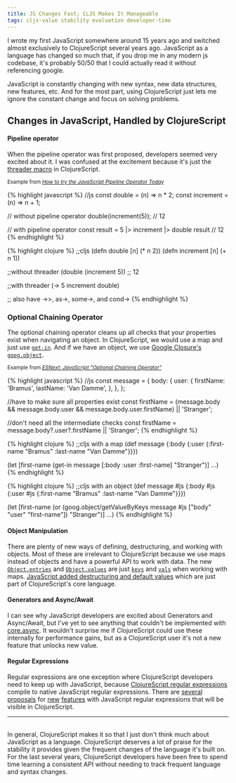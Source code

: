 ```yaml
---
title: JS Changes Fast; CLJS Makes It Manageable
tags: cljs-value stability evaluation developer-time
---
```


I wrote my first JavaScript somewhere around 15 years ago and switched almost exclusively to ClojureScript several years ago. JavaScript as a language has changed so much that, if you drop me in any modern js codebase, it's probably 50/50 that I could actually read it without referencing google.

JavaScript is constantly changing with new syntax, new data structures, new features, etc. And for the most part, using ClojureScript just lets me ignore the constant change and focus on solving problems.

## Changes in JavaScript, Handled by ClojureScript

#### Pipeline operator

When the pipeline operator was first proposed, developers seemed very excited about it. I was confused at the excitement because it's just the [threader macro][threader] in ClojureScript.

<sub>Example from [*How to try the JavaScript Pipeline Operator Today*](https://itnext.io/how-to-try-the-javascript-pipeline-operator-today-e3f75eb12cf1)</sub>

{% highlight javascript %}
//js
const double = (n) => n * 2;
const increment = (n) => n + 1;

// without pipeline operator
double(increment(5)); // 12

// with pipeline operator
const result = 5 
  |> increment 
  |> double
result // 12
{% endhighlight %}

{% highlight clojure %}
;;cljs
(defn double [n]
  (* n 2))
(defn increment [n]
  (+ n 1))
  
;;without threader
(double (increment 5)) ;; 12

;;with threader
(-> 5
  increment
  double)

;; also have ->>, as->, some->, and cond->
{% endhighlight %}

### Optional Chaining Operator

The optional chaining operator cleans up all checks that your properties exist when navigating an object. In ClojureScript, we would use a map and just use [`get-in`][get-in]. And if we have an object, we use [Google Closure's `goog.object`][gobj-keys].

<sub>Example from [*ESNext: JavaScript "Optional Chaining Operator"*](https://www.bram.us/2017/01/30/javascript-null-propagation-operator/)</sub>

{% highlight javascript %}
//js
const message = {
  body: {
    user: {
      firstName: 'Bramus',
      lastName: 'Van Damme',
    },
  },
};

//have to make sure all properties exist
const firstName = (message.body && message.body.user &&
                   message.body.user.firstName) || 'Stranger';

//don't need all the intermediate checks
const firstName = message.body?.user?.firstName || 'Stranger';
{% endhighlight %}

{% highlight clojure %}
;;cljs with a map
(def message {:body {:user {:first-name "Bramus" :last-name "Van Damme"}}})

(let [first-name (get-in message [:body :user :first-name] "Stranger")]
  ...)
{% endhighlight %}

{% highlight clojure %}
;;cljs with an object
(def message #js {:body #js {:user #js {:first-name "Bramus"
                                        :last-name "Van Damme"}}})

(let [first-name (or (goog.object/getValueByKeys
                       message
                       #js ["body" "user" "first-name"])
                     "Stranger")]
  ...)
{% endhighlight %}

#### Object Manipulation

There are plenty of new ways of defining, destructuring, and working with objects. Most of these are irrelevant to ClojureScript because we use maps instead of objects and have a powerful API to work with data. The new [`Object.entries`][obj-entries] and [`Object.values`][obj-values] are just [`keys`][clj-keys] and [`vals`][clj-vals] when working with maps. [JavaScript added destructuring and default values][destruct] which are just part of ClojureScript's core language.

#### Generators and Async/Await

I can see why JavaScript developers are excited about Generators and Async/Await, but I've yet to see anything that couldn't be implemented with [core.async][core-async]. It wouldn't surprise me if ClojureScript could use these internally for performance gains, but as a ClojureScript user it's not a new feature that unlocks new value.

#### Regular Expressions

Regular expressions are one exception where ClojureScript developers need to keep up with JavaScript, because [ClojureScript regular expressions][cljs-regex] compile to native JavaScript regular expressions. There are [several][regex-1] [proposals][regex-2] for [new][regex-3] [features][regex-4] with JavaScript regular expressions that will be visible in ClojureScript.

---
<br />
In general, ClojureScript makes it so that I just don't think much about JavaScript as a language. ClojureScript deserves a lot of praise for the stability it provides given the frequent changes of the language it's built on. For the last several years, ClojureScript developers have been free to spend time learning a consistent API without needing to track frequent language and syntax changes.

[threader]: https://clojure.org/guides/threading_macros
[get-in]: https://clojuredocs.org/clojure.core/get-in
[gobj-keys]: https://google.github.io/closure-library/api/goog.object.html
[obj-entries]: https://developer.mozilla.org/en-US/docs/Web/JavaScript/Reference/Global_Objects/Object/entries
[obj-values]: https://developer.mozilla.org/en-US/docs/Web/JavaScript/Reference/Global_objects/Object/values
[clj-keys]: https://clojuredocs.org/clojure.core/keys
[clj-vals]: https://clojuredocs.org/clojure.core/vals
[destruct]: http://es6-features.org/#ObjectAndArrayMatchingDefaultValues
[cljs-regex]: https://cljs.github.io/api/syntax/regex
[regex-1]: https://github.com/tc39/proposal-regexp-dotall-flag
[regex-2]: https://github.com/tc39/proposal-regexp-named-groups
[regex-3]: https://github.com/tc39/proposal-regexp-lookbehind
[regex-4]: https://github.com/tc39/proposal-regexp-unicode-property-escapes
[core-async]: https://github.com/clojure/core.async
